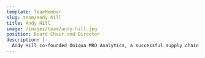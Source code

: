 ```yaml
---
template: TeamMember
slug: team/andy-hill
title: Andy Hill
image: /images/team/andy-hill.jpg
position: Board Chair and Director
description: |-
  Andy Hill co-founded Oniqua MRO Analytics, a successful supply chain analytics business that grew from a two-person start-up in Australia to become the global leader in spares parts optimisation for asset-intensive industries. As CEO, he spearheaded the growth of Oniqua to become the dominant player in its market, with more than $12 billion of spares parts inventory managed by the Oniqua solution in more than 30 countries. After resigning as Oniqua CEO, Andy joined software development and technology company Corum Group as an advisor.
---
```

